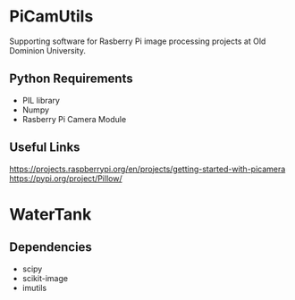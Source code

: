 # PiCamUtils

Supporting software for Rasberry Pi image processing projects at Old Dominion University.

## Python Requirements
* PIL library
* Numpy
* Rasberry Pi Camera Module 

## Useful Links

https://projects.raspberrypi.org/en/projects/getting-started-with-picamera  
https://pypi.org/project/Pillow/

# WaterTank

## Dependencies
* scipy
* scikit-image
* imutils

